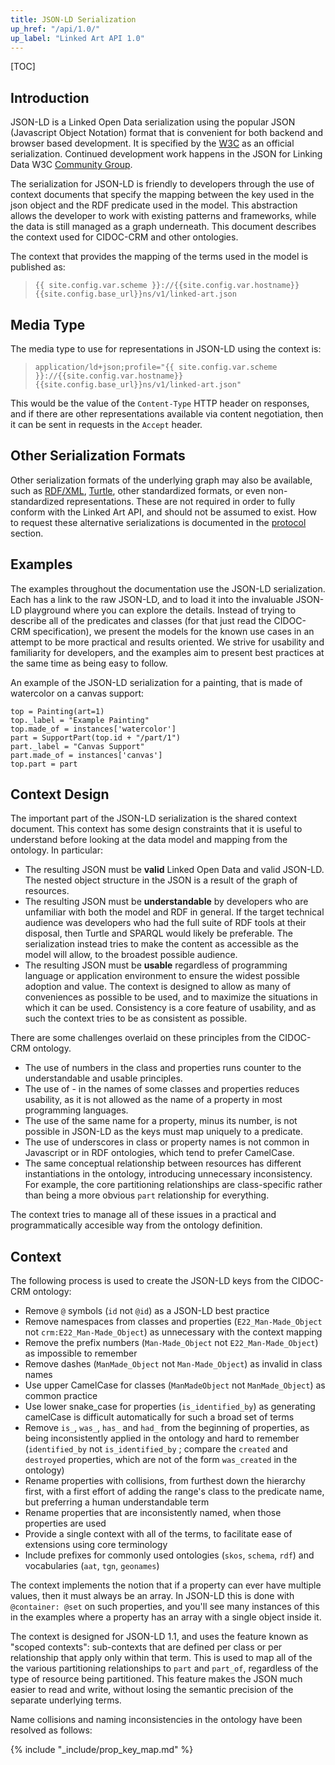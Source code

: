 ```yaml
---
title: JSON-LD Serialization
up_href: "/api/1.0/"
up_label: "Linked Art API 1.0"
---
```


[TOC]

## Introduction

JSON-LD is a Linked Open Data serialization using the popular JSON (Javascript Object Notation) format that is convenient for both backend and browser based development.  It is specified by the [W3C](https://www.w3.org/TR/json-ld11/) as an official serialization. Continued development work happens in the JSON for Linking Data W3C [Community Group](https://www.w3.org/community/json-ld/).

The serialization for JSON-LD is friendly to developers through the use of context documents that specify the mapping between the key used in the json object and the RDF predicate used in the model.  This abstraction allows the developer to work with existing patterns and frameworks, while the data is still managed as a graph underneath.  This document describes the context used for CIDOC-CRM and other ontologies.

The context that provides the mapping of the terms used in the model is published as:
> `{{ site.config.var.scheme }}://{{site.config.var.hostname}}{{site.config.base_url}}ns/v1/linked-art.json`

## Media Type

The media type to use for representations in JSON-LD using the context is:

> `application/ld+json;profile="{{ site.config.var.scheme }}://{{site.config.var.hostname}}{{site.config.base_url}}ns/v1/linked-art.json"`

This would be the value of the `Content-Type` HTTP header on responses, and if there are other representations available via content negotiation, then it can be sent in requests in the `Accept` header.


## Other Serialization Formats

Other serialization formats of the underlying graph may also be available, such as [RDF/XML](https://www.w3.org/TR/rdf-syntax-grammar/), [Turtle](https://www.w3.org/TR/turtle/), other standardized formats, or even non-standardized representations. These are not required in order to fully conform with the Linked Art API, and should not be assumed to exist. How to request these alternative serializations is documented in the [protocol](../protocol/) section.


## Examples

The examples throughout the documentation use the JSON-LD serialization.  Each has a link to the raw JSON-LD, and to load it into the invaluable JSON-LD playground where you can explore the details.  Instead of trying to describe all of the predicates and classes (for that just read the CIDOC-CRM specification), we present the models for the known use cases in an attempt to be more practical and results oriented.  We strive for usability and familiarity for developers, and the examples aim to present best practices at the same time as being easy to follow.

An example of the JSON-LD serialization for a painting, that is made of watercolor on a canvas support:

```crom
top = Painting(art=1)
top._label = "Example Painting"
top.made_of = instances['watercolor']
part = SupportPart(top.id + "/part/1")
part._label = "Canvas Support"
part.made_of = instances['canvas']
top.part = part
```

## Context Design

The important part of the JSON-LD serialization is the shared context document.  This context has some design constraints that it is useful to understand before looking at the data model and mapping from the ontology.  In particular:

* The resulting JSON must be __valid__ Linked Open Data and valid JSON-LD. The nested object structure in the JSON is a result of the graph of resources. 
* The resulting JSON must be __understandable__ by developers who are unfamiliar with both the model and RDF in general. If the target technical audience was developers who had the full suite of RDF tools at their disposal, then Turtle and SPARQL would likely be preferable.  The serialization instead tries to make the content as accessible as the model will allow, to the broadest possible audience.
* The resulting JSON must be __usable__ regardless of programming language or application environment to ensure the widest possible adoption and value. The context is designed to allow as many of conveniences as possible to be used, and to maximize the situations in which it can be used.  Consistency is a core feature of usability, and as such the context tries to be as consistent as possible.

There are some challenges overlaid on these principles from the CIDOC-CRM ontology.

* The use of numbers in the class and properties runs counter to the understandable and usable principles.
* The use of - in the names of some classes and properties reduces usability, as it is not allowed as the name of a property in most programming languages.
* The use of the same name for a property, minus its number, is not possible in JSON-LD as the keys must map uniquely to a predicate.
* The use of underscores in class or property names is not common in Javascript or in RDF ontologies, which tend to prefer CamelCase.
* The same conceptual relationship between resources has different instantiations in the ontology, introducing unnecessary inconsistency. For example, the core partitioning relationships are class-specific rather than being a more obvious `part` relationship for everything. 

The context tries to manage all of these issues in a practical and programmatically accesible way from the ontology definition.

## Context

The following process is used to create the JSON-LD keys from the CIDOC-CRM ontology:

* Remove `@` symbols (`id` not `@id`) as a JSON-LD best practice
* Remove namespaces from classes and properties (`E22_Man-Made_Object` not `crm:E22_Man-Made_Object`) as unnecessary with the context mapping
* Remove the prefix numbers (`Man-Made_Object` not `E22_Man-Made_Object`) as impossible to remember
* Remove dashes (`ManMade_Object` not `Man-Made_Object`) as invalid in class names
* Use upper CamelCase for classes (`ManMadeObject` not `ManMade_Object`) as common practice
* Use lower snake_case for properties (`is_identified_by`) as generating camelCase is difficult automatically for such a broad set of terms
* Remove `is_`, `was_`, `has_` and `had_` from the beginning of properties, as being inconsistently applied in the ontology and hard to remember (`identified_by` not `is_identified_by` ; compare the `created` and `destroyed` properties, which are not of the form `was_created` in the ontology)
* Rename properties with collisions, from furthest down the hierarchy first, with a first effort of adding the range's class to the predicate name, but preferring a human understandable term 
* Rename properties that are inconsistently named, when those properties are used
* Provide a single context with all of the terms, to facilitate ease of extensions using core terminology
* Include prefixes for commonly used ontologies (`skos`, `schema`, `rdf`) and vocabularies (`aat`, `tgn`, `geonames`)

The context implements the notion that if a property can ever have multiple values, then it must always be an array. In JSON-LD this is done with `@container: @set` on such properties, and you'll see many instances of this in the examples where a property has an array with a single object inside it.

The context is designed for JSON-LD 1.1, and uses the feature known as "scoped contexts": sub-contexts that are defined per class or per relationship that apply only within that term.  This is used to map all of the the various partitioning relationships to `part` and `part_of`, regardless of the type of resource being partitioned.  This feature makes the JSON much easier to read and write, without losing the semantic precision of the separate underlying terms.

Name collisions and naming inconsistencies in the ontology have been resolved as follows:

> 
{% include "_include/prop_key_map.md" %}
